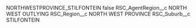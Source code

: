 <?xml version="1.0" encoding="UTF-8"?>
<CustomMetadata xmlns="http://soap.sforce.com/2006/04/metadata" xmlns:xsi="http://www.w3.org/2001/XMLSchema-instance" xmlns:xsd="http://www.w3.org/2001/XMLSchema">
    <label>NORTHWESTPROVINCE_STILFONTEIN</label>
    <protected>false</protected>
    <values>
        <field>RSC_AgentRegion__c</field>
        <value xsi:type="xsd:string">NORTH WEST OUTLYING</value>
    </values>
    <values>
        <field>RSC_Region__c</field>
        <value xsi:type="xsd:string">NORTH WEST PROVINCE</value>
    </values>
    <values>
        <field>RSC_Suburb__c</field>
        <value xsi:type="xsd:string">STILFONTEIN</value>
    </values>
</CustomMetadata>
